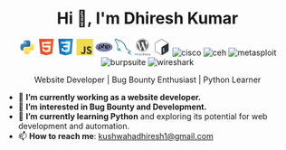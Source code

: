 <h1 align="center">Hi 👋, I'm Dhiresh Kumar</h1>

<p align="center">
    <img src="https://raw.githubusercontent.com/devicons/devicon/master/icons/python/python-original.svg" alt="python" width="30" height="30"/>
    <img src="https://raw.githubusercontent.com/devicons/devicon/master/icons/html5/html5-original.svg" alt="html5" width="30" height="30"/>
    <img src="https://raw.githubusercontent.com/devicons/devicon/master/icons/css3/css3-original.svg" alt="css3" width="30" height="30"/>
    <img src="https://raw.githubusercontent.com/devicons/devicon/master/icons/javascript/javascript-original.svg" alt="javascript" width="30" height="30"/>
    <img src="https://raw.githubusercontent.com/devicons/devicon/master/icons/php/php-original.svg" alt="php" width="30" height="30"/>
    <img src="https://raw.githubusercontent.com/devicons/devicon/master/icons/mysql/mysql-original.svg" alt="mysql" width="30" height="30"/>
    <img src="https://raw.githubusercontent.com/devicons/devicon/master/icons/wordpress/wordpress-original.svg" alt="wordpress" width="30" height="30"/>
    <img src="https://raw.githubusercontent.com/devicons/devicon/master/icons/bash/bash-original.svg" alt="bash" width="30" height="30"/>
    <img src="https://upload.wikimedia.org/wikipedia/commons/0/0e/Cisco_logo.svg" alt="cisco" width="30" height="30"/>
    <img src="https://upload.wikimedia.org/wikipedia/commons/thumb/0/0e/Certified_Ethical_Hacker_logo.png/1280px-Certified_Ethical_Hacker_logo.png" alt="ceh" width="30" height="30"/>
    <img src="https://upload.wikimedia.org/wikipedia/commons/2/2e/Metasploit_Logo.svg" alt="metasploit" width="30" height="30"/>
    <img src="https://www.portswigger.net/burp-suite/images/burp-suite.svg" alt="burpsuite" width="30" height="30"/>
    <img src="https://upload.wikimedia.org/wikipedia/commons/2/2a/Wireshark_Logo.svg" alt="wireshark" width="30" height="30"/>
</p>

<p align="center">
    Website Developer | Bug Bounty Enthusiast | Python Learner
</p>

- 👋 **I’m currently working as a website developer.**
- 👀 **I’m interested in Bug Bounty and Development.**
- 🌱 **I’m currently learning Python** and exploring its potential for web development and automation.
- 📫 **How to reach me**: [kushwahadhiresh1@gmail.com](mailto:kushwahadhiresh1@gmail.com)

<!---
This is a ✨ special ✨ repository because its `README.md` (this file) appears on your GitHub profile.
You can click the Preview link to take a look at your changes.
--->
